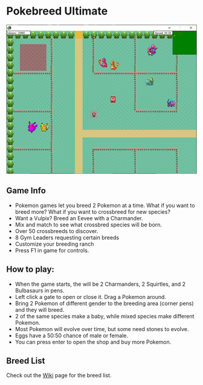 # Pokebreed Ultimate
![Screenshot](https://github.com/timeblade0/pokebreed/blob/003_pokebreed_ultimate/screenshot.png)

## Game Info
- Pokemon games let you breed 2 Pokemon at a time. What if you want to breed more? What if you want to crossbreed for new species?
- Want a Vulpix? Breed an Eevee with a Charmander. 
- Mix and match to see what crossbred species will be born.  
- Over 50 crossbreeds to discover.  
- 8 Gym Leaders requesting certain breeds  
- Customize your breeding ranch  
- Press F1 in game for controls.  

## How to play:
- When the game starts, the will be 2 Charmanders, 2 Squirtles, and 2 Bulbasaurs in pens.  
- Left click a gate to open or close it. Drag a Pokemon around.  
- Bring 2 Pokemon of different gender to the breeding area (corner pens) and they will breed.  
- 2 of the same species make a baby, while mixed species make different Pokemon.  
- Most Pokemon will evolve over time, but some need stones to evolve.  
- Eggs have a 50:50 chance of male or female.  
- You can press enter to open the shop and buy more Pokemon.  

## Breed List
Check out the [Wiki](https://github.com/timeblade0/pokebreed_ultimate/wiki) page for the breed list.
